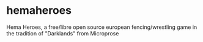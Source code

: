 # hemaheroes
Hema Heroes, a free/libre open source european fencing/wrestling game in the tradition of "Darklands" from Microprose
